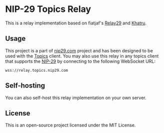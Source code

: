 # NIP-29 Topics Relay

This is a relay implementation based on fiatjaf's [Relay29](https://github.com/fiatjaf/relay29)
and [Khatru](https://github.com/fiatjaf/khatru).

## Usage

This project is a part of [nip29.com](https://nip29.com) project and has been designed to be used with
the [Topics](https://topics.nip29.com) client. You may also use this relay in any topics client that supports
the [NIP-29](https://github.com/nostr-protocol/nips/blob/master/29.md) by connecting to the following WebSocket URL:

```
wss://relay.topics.nip29.com
```

## Self-hosting

You can also self-host this relay implementation on your own server.

## License

This is an open-source project licensed under the MIT License.

